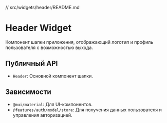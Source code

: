// src/widgets/header/README.md

# Header Widget

Компонент шапки приложения, отображающий логотип и профиль пользователя с возможностью выхода.

## Публичный API

- `Header`: Основной компонент шапки.

## Зависимости

- `@mui/material`: Для UI-компонентов.
- `@features/auth/model/store`: Для получения данных пользователя и управления авторизацией.
